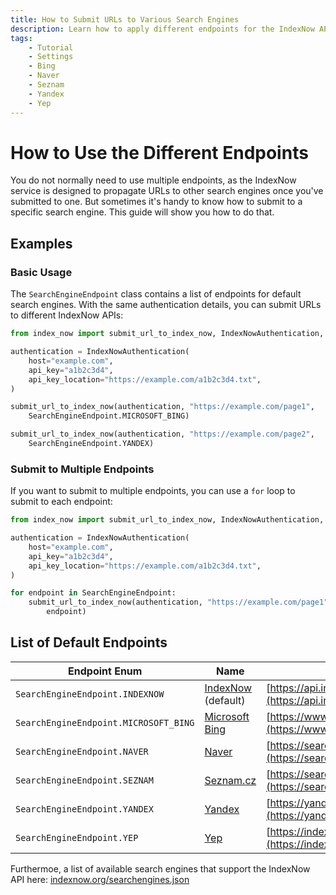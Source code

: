 ```yaml
---
title: How to Submit URLs to Various Search Engines
description: Learn how to apply different endpoints for the IndexNow API, so you can submit URLs to various search engines.
tags:
    - Tutorial
    - Settings
    - Bing
    - Naver
    - Seznam
    - Yandex
    - Yep
---
```


# How to Use the Different Endpoints
You do not normally need to use multiple endpoints, as the IndexNow service is designed to propagate URLs to other search engines once you've submitted to one. But sometimes it's handy to know how to submit to a specific search engine. This guide will show you how to do that.

## Examples
### Basic Usage
The `SearchEngineEndpoint` class contains a list of endpoints for default search engines. With the same authentication details, you can submit URLs to different IndexNow APIs:

```python linenums="1" hl_lines="9-10 12-13"
from index_now import submit_url_to_index_now, IndexNowAuthentication, SearchEngineEndpoint

authentication = IndexNowAuthentication(
    host="example.com",
    api_key="a1b2c3d4",
    api_key_location="https://example.com/a1b2c3d4.txt",
)

submit_url_to_index_now(authentication, "https://example.com/page1",
    SearchEngineEndpoint.MICROSOFT_BING)

submit_url_to_index_now(authentication, "https://example.com/page2",
    SearchEngineEndpoint.YANDEX)
```

### Submit to Multiple Endpoints
If you want to submit to multiple endpoints, you can use a `for` loop to submit to each endpoint:

```python linenums="1" hl_lines="9-11"
from index_now import submit_url_to_index_now, IndexNowAuthentication, SearchEngineEndpoint

authentication = IndexNowAuthentication(
    host="example.com",
    api_key="a1b2c3d4",
    api_key_location="https://example.com/a1b2c3d4.txt",
)

for endpoint in SearchEngineEndpoint:
    submit_url_to_index_now(authentication, "https://example.com/page1",
        endpoint)
```

## List of Default Endpoints

| Endpoint Enum                         | Name                                           | Endpoint URL                                                                         |
| ------------------------------------- | ---------------------------------------------- | ------------------------------------------------------------------------------------ |
| `SearchEngineEndpoint.INDEXNOW`       | [IndexNow](https://www.indexnow.org) (default) | [https://api.indexnow.org/indexnow](https://api.indexnow.org/indexnow)               |
| `SearchEngineEndpoint.MICROSOFT_BING` | [Microsoft Bing](https://www.bing.com)         | [https://www.bing.com/indexnow](https://www.bing.com/indexnow)                       |
| `SearchEngineEndpoint.NAVER`          | [Naver](https://www.naver.com)                 | [https://searchadvisor.naver.com/indexnow](https://searchadvisor.naver.com/indexnow) |
| `SearchEngineEndpoint.SEZNAM`         | [Seznam.cz](https://www.seznam.cz)             | [https://search.seznam.cz/indexnow](https://search.seznam.cz/indexnow)               |
| `SearchEngineEndpoint.YANDEX`         | [Yandex](https://yandex.com)                   | [https://yandex.com/indexnow](https://yandex.com/indexnow)                           |
| `SearchEngineEndpoint.YEP`            | [Yep](https://yep.com)                         | [https://indexnow.yep.com/indexnow](https://indexnow.yep.com/indexnow)               |

Furthermoe, a list of available search engines that support the IndexNow API here: [indexnow.org/searchengines.json](https://www.indexnow.org/searchengines.json)
